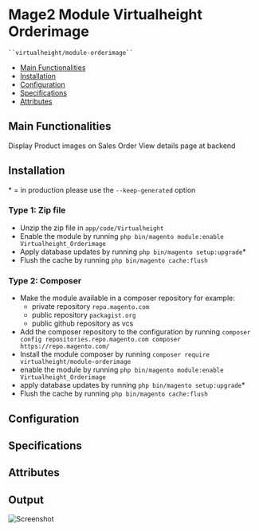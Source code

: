 # Mage2 Module Virtualheight Orderimage

    ``virtualheight/module-orderimage``

 - [Main Functionalities](#markdown-header-main-functionalities)
 - [Installation](#markdown-header-installation)
 - [Configuration](#markdown-header-configuration)
 - [Specifications](#markdown-header-specifications)
 - [Attributes](#markdown-header-attributes)


## Main Functionalities
 Display Product images on Sales Order View details page at backend

## Installation
\* = in production please use the `--keep-generated` option

### Type 1: Zip file

 - Unzip the zip file in `app/code/Virtualheight`
 - Enable the module by running `php bin/magento module:enable Virtualheight_Orderimage`
 - Apply database updates by running `php bin/magento setup:upgrade`\*
 - Flush the cache by running `php bin/magento cache:flush`

### Type 2: Composer

 - Make the module available in a composer repository for example:
    - private repository `repo.magento.com`
    - public repository `packagist.org`
    - public github repository as vcs
 - Add the composer repository to the configuration by running `composer config repositories.repo.magento.com composer https://repo.magento.com/`
 - Install the module composer by running `composer require virtualheight/module-orderimage`
 - enable the module by running `php bin/magento module:enable Virtualheight_Orderimage`
 - apply database updates by running `php bin/magento setup:upgrade`\*
 - Flush the cache by running `php bin/magento cache:flush`


## Configuration




## Specifications




## Attributes


## Output
![Screenshot](https://user-images.githubusercontent.com/38579373/123244940-feb6ab80-d501-11eb-9ea4-0cfc6af0a9af.png)
